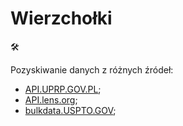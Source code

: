 Wierzchołki
===========

🛠

Pozyskiwanie danych z różnych źródeł:

- [API.UPRP.GOV.PL](api.uprp.gov.pl);
- [API.lens.org](api.lens.org);
- [bulkdata.USPTO.GOV](bulkdata.uspto.gov);